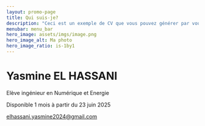 ```yaml
---
layout: promo-page
title: Qui suis-je?
description: "Ceci est un exemple de CV que vous pouvez générer par vous-même"
menubar: menu_bar
hero_image: assets/imgs/image.png
hero_image_alt: Ma photo
hero_image_ratio: is-1by1
---
```


# Yasmine EL HASSANI
Elève ingénieur en Numérique et Energie


Disponible 1 mois à partir du 23 juin 2025

elhassani.yasmine2024@gmail.com
